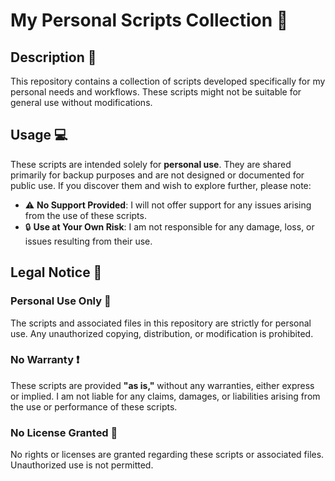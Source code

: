 # My Personal Scripts Collection 🚀

## Description 📄

This repository contains a collection of scripts developed specifically for my personal needs and workflows. These scripts might not be suitable for general use without modifications.

## Usage 💻

These scripts are intended solely for **personal use**. They are shared primarily for backup purposes and are not designed or documented for public use. If you discover them and wish to explore further, please note:

- ⚠️ **No Support Provided**: I will not offer support for any issues arising from the use of these scripts.
- 🔒 **Use at Your Own Risk**: I am not responsible for any damage, loss, or issues resulting from their use.

## Legal Notice 📜

### Personal Use Only 🚫

The scripts and associated files in this repository are strictly for personal use. Any unauthorized copying, distribution, or modification is prohibited.

### No Warranty ❗

These scripts are provided **"as is,"** without any warranties, either express or implied. I am not liable for any claims, damages, or liabilities arising from the use or performance of these scripts.

### No License Granted 🔏

No rights or licenses are granted regarding these scripts or associated files. Unauthorized use is not permitted.
